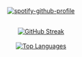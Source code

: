 &nbsp;<div align="center">
[![spotify-github-profile](https://spotify-github-profile.vercel.app/api/view?uid=tgakw04z36cm8wsl7fvkayvb7&cover_image=true&theme=novatorem&show_offline=false&background_color=121212&interchange=false&bar_color=d41a0c&bar_color_cover=false)](https://spotify-github-profile.vercel.app/api/view?uid=tgakw04z36cm8wsl7fvkayvb7&redirect=true)
</div>
<br/>
<div align="center">
    <a href="https://git.io/streak-stats">
        <img src="https://github-readme-streak-stats.herokuapp.com?user=TiavinaCyri&theme=react&hide_border=true&mode=private&fire=FFA500&ring=DD2727&currStreakNum=FFA500&sideNums=FFA500&currStreakLabel=FFA500&sideLabels=FFA500&dates=FFA500" alt="GitHub Streak" />
    </a>
</div>
<br/>
<div align="center">
    <a href="https://github.com/TiavinaCyri">
    <img src="https://github-readme-stats.vercel.app/api/top-langs/?username=TiavinaCyri&layout=compact&theme=vision-friendly-dark" alt="Top Languages" />
    </a>
</div>